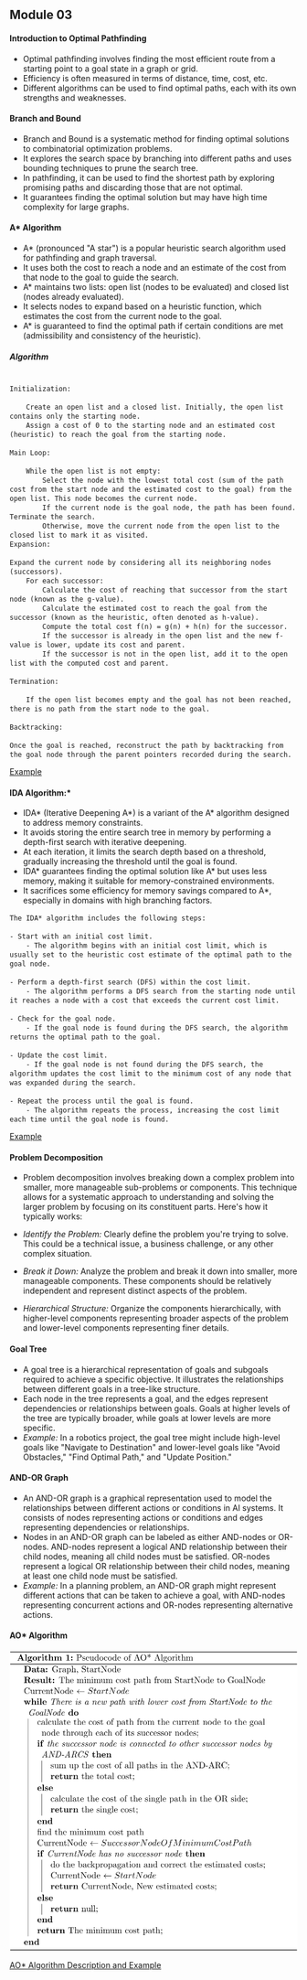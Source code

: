 ##  Module 03
#### Introduction to Optimal Pathfinding

- Optimal pathfinding involves finding the most efficient route from a starting point to a goal state in a graph or grid.
- Efficiency is often measured in terms of distance, time, cost, etc.
- Different algorithms can be used to find optimal paths, each with its own strengths and weaknesses.

#### Branch and Bound

- Branch and Bound is a systematic method for finding optimal solutions to combinatorial optimization problems.
- It explores the search space by branching into different paths and uses bounding techniques to prune the search tree.
- In pathfinding, it can be used to find the shortest path by exploring promising paths and discarding those that are not optimal.
- It guarantees finding the optimal solution but may have high time complexity for large graphs.

#### A* Algorithm

- A* (pronounced "A star") is a popular heuristic search algorithm used for pathfinding and graph traversal.
- It uses both the cost to reach a node and an estimate of the cost from that node to the goal to guide the search.
- A* maintains two lists: open list (nodes to be evaluated) and closed list (nodes already evaluated).
- It selects nodes to expand based on a heuristic function, which estimates the cost from the current node to the goal.
- A* is guaranteed to find the optimal path if certain conditions are met (admissibility and consistency of the heuristic).

##### Algorithm
~~~

Initialization:

    Create an open list and a closed list. Initially, the open list contains only the starting node.
    Assign a cost of 0 to the starting node and an estimated cost (heuristic) to reach the goal from the starting node.

Main Loop:

    While the open list is not empty:
        Select the node with the lowest total cost (sum of the path cost from the start node and the estimated cost to the goal) from the open list. This node becomes the current node.
        If the current node is the goal node, the path has been found. Terminate the search.
        Otherwise, move the current node from the open list to the closed list to mark it as visited.
Expansion:

Expand the current node by considering all its neighboring nodes (successors).
    For each successor:
        Calculate the cost of reaching that successor from the start node (known as the g-value).
        Calculate the estimated cost to reach the goal from the successor (known as the heuristic, often denoted as h-value).
        Compute the total cost f(n) = g(n) + h(n) for the successor.
        If the successor is already in the open list and the new f-value is lower, update its cost and parent.
        If the successor is not in the open list, add it to the open list with the computed cost and parent.

Termination:

    If the open list becomes empty and the goal has not been reached, there is no path from the start node to the goal.

Backtracking:

Once the goal is reached, reconstruct the path by backtracking from the goal node through the parent pointers recorded during the search.

~~~

[Example](https://www.codecademy.com/resources/docs/ai/search-algorithms/a-star-search)


#### IDA Algorithm:*

- IDA* (Iterative Deepening A*) is a variant of the A* algorithm designed to address memory constraints.
- It avoids storing the entire search tree in memory by performing a depth-first search with iterative deepening.
- At each iteration, it limits the search depth based on a threshold, gradually increasing the threshold until the goal is found.
- IDA* guarantees finding the optimal solution like A* but uses less memory, making it suitable for memory-constrained environments.
- It sacrifices some efficiency for memory savings compared to A*, especially in domains with high branching factors.

~~~
The IDA* algorithm includes the following steps:

- Start with an initial cost limit.
    - The algorithm begins with an initial cost limit, which is usually set to the heuristic cost estimate of the optimal path to the goal node.

- Perform a depth-first search (DFS) within the cost limit.
    - The algorithm performs a DFS search from the starting node until it reaches a node with a cost that exceeds the current cost limit.

- Check for the goal node.
    - If the goal node is found during the DFS search, the algorithm returns the optimal path to the goal.

- Update the cost limit.
    - If the goal node is not found during the DFS search, the algorithm updates the cost limit to the minimum cost of any node that was expanded during the search.

- Repeat the process until the goal is found.
    - The algorithm repeats the process, increasing the cost limit each time until the goal node is found.
~~~

[Example](https://www.geeksforgeeks.org/iterative-deepening-a-algorithm-ida-artificial-intelligence/)

#### Problem Decomposition

- Problem decomposition involves breaking down a complex problem into smaller, more manageable sub-problems or components. This technique allows for a systematic approach to understanding and solving the larger problem by focusing on its constituent parts. Here's how it typically works:

- *Identify the Problem:* Clearly define the problem you're trying to solve. This could be a technical issue, a business challenge, or any other complex situation.

- *Break it Down:* Analyze the problem and break it down into smaller, more manageable components. These components should be relatively independent and represent distinct aspects of the problem.

- *Hierarchical Structure:* Organize the components hierarchically, with higher-level components representing broader aspects of the problem and lower-level components representing finer details.

#### Goal Tree
- A goal tree is a hierarchical representation of goals and subgoals required to achieve a specific objective. It illustrates the relationships between different goals in a tree-like structure.
- Each node in the tree represents a goal, and the edges represent dependencies or relationships between goals. Goals at higher levels of the tree are typically broader, while goals at lower levels are more specific.
- *Example:* In a robotics project, the goal tree might include high-level goals like "Navigate to Destination" and lower-level goals like "Avoid Obstacles," "Find Optimal Path," and "Update Position."

#### AND-OR Graph
- An AND-OR graph is a graphical representation used to model the relationships between different actions or conditions in AI systems. It consists of nodes representing actions or conditions and edges representing dependencies or relationships.
- Nodes in an AND-OR graph can be labeled as either AND-nodes or OR-nodes. AND-nodes represent a logical AND relationship between their child nodes, meaning all child nodes must be satisfied. OR-nodes represent a logical OR relationship between their child nodes, meaning at least one child node must be satisfied.
- *Example:* In a planning problem, an AND-OR graph might represent different actions that can be taken to achieve a goal, with AND-nodes representing concurrent actions and OR-nodes representing alternative actions.

#### AO* Algorithm
![AO* Algorithm](./aostar.svg)

[AO* Algorithm Description and Example](https://www.geeksforgeeks.org/ao-algorithm-artificial-intelligence/?ref=header_search)
